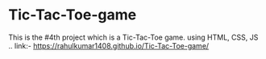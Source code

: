 # Tic-Tac-Toe-game
This is the #4th project which is a Tic-Tac-Toe game.
using HTML, CSS, JS ..
link:- https://rahulkumar1408.github.io/Tic-Tac-Toe-game/
